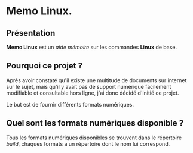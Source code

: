 
# Memo Linux.

## Présentation

**Memo Linux** est un *aide mémoire* sur les commandes **Linux** de base.

## Pourquoi ce projet ?

Après avoir constaté qu'il existe une multitude de documents sur internet sur le sujet,
 mais qu'il y avait pas de support numérique facilement modifiable et consultable hors ligne,
  j'ai donc décidé d'initié ce projet.

Le but est de fournir différents formats numériques.

## Quel sont les formats numériques disponible ?

Tous les formats numériques disponibles se trouvent dans le répertoire *build*, chaques formats a un répertoire dont le nom lui correspond.
